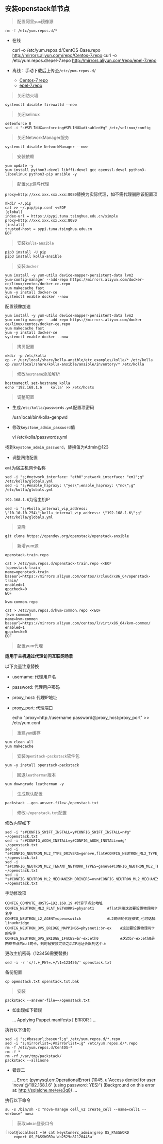 ## 安装openstack单节点

> 配置阿里`yum`镜像源

    rm -f /etc/yum.repos.d/*
 
- 在线


    curl -o /etc/yum.repos.d/CentOS-Base.repo http://mirrors.aliyun.com/repo/Centos-7.repo
    curl -o /etc/yum.repos.d/epel-7.repo http://mirrors.aliyun.com/repo/epel-7.repo
    
- 离线：手动下载后上传至`/etc/yum.repos.d/`
    - [Centos-7.repo](http://mirrors.aliyun.com/repo/Centos-7.repo)
    - [epel-7.repo](http://mirrors.aliyun.com/repo/epel-7.repo)
    

> 关闭防火墙

    systemctl disable firewalld --now
    
> 关闭selinux

    setenforce 0
    sed -i "s#SELINUX=enforcing#SELINUX=disabled#g" /etc/selinux/config

> 关闭NetworkManager服务

    systemctl disable NetworkManager --now
   
> 安装依赖

    yum update -y
    yum install python3-devel libffi-devel gcc openssl-devel python3-libselinux python3-pip ansible -y

> 配置`pip`源与代理

`proxy=http://xxx.xxx.xxx.xxx:8080`替换为实际代理，如不需代理删除该配置项

    mkdir ~/.pip
    cat >> ~/.pip/pip.conf <<EOF
    [global] 
    index-url = https://pypi.tuna.tsinghua.edu.cn/simple
    proxy=http://xxx.xxx.xxx.xxx:8080
    [install]
    trusted-host = pypi.tuna.tsinghua.edu.cn
    EOF
    
> 安装`kolla-ansible`

    pip3 install -U pip
    pip3 install kolla-ansible

> 安装`docker`

    yum install -y yum-utils device-mapper-persistent-data lvm2
    yum-config-manager --add-repo https://mirrors.aliyun.com/docker-ce/linux/centos/docker-ce.repo
    yum makecache fast
    yum -y install docker-ce
    systemctl enable docker --now
    
配置镜像加速

    yum install -y yum-utils device-mapper-persistent-data lvm2
    yum-config-manager --add-repo https://mirrors.aliyun.com/docker-ce/linux/centos/docker-ce.repo
    yum makecache fast
    yum -y install docker-ce
    systemctl enable docker --now

> 拷贝配置

    mkdir -p /etc/kolla
    cp -r /usr/local/share/kolla-ansible/etc_examples/kolla/* /etc/kolla
    cp /usr/local/share/kolla-ansible/ansible/inventory/* /etc/kolla
    
> 修改`hostname`添加解析

    hostnamectl set-hostname kolla
    echo '192.168.1.6    kolla' >> /etc/hosts
    
> 调整配置

- 生成`/etc/kolla/passwords.yml`配置项密码


    /usr/local/bin/kolla-genpwd
    
- 修改`keystone_admin_password`值


    vi /etc/kolla/passwords.yml
    
找到`keystone_admin_password`，替换值为Admin@123


- 调整网络配置

`em1`为宿主机网卡名称

    sed -i "s;#network_interface: "eth0";network_interface: "em1";g" /etc/kolla/globals.yml 
    sed -i "s;#enable_haproxy: \"yes\";enable_haproxy: \"no\";g" /etc/kolla/globals.yml 
    
`192.168.1.6`为宿主机IP
    
    sed -i "s;#kolla_internal_vip_address: \"10.10.10.254\";kolla_internal_vip_address: \"192.168.1.6\";g" /etc/kolla/globals.yml
    
> 克隆

    git clone https://opendev.org/openstack/openstack-ansible
    
> 新增yum源

`openstack-train.repo`

    cat > /etc/yum.repos.d/openstack-train.repo <<EOF
    [openstack-train]
    name=openstack-train
    baseurl=https://mirrors.aliyun.com/centos/7/cloud/x86_64/openstack-train/
    enabled=1
    gpgcheck=0
    EOF
    
`kvm-common.repo`

    cat > /etc/yum.repos.d/kvm-common.repo <<EOF
    [kvm-common]
    name=kvm-common
    baseurl=https://mirrors.aliyun.com/centos/7/virt/x86_64/kvm-common/
    enabled=1
    gpgcheck=0
    EOF
    
> 配置yum代理

**适用于主机通过代理访问互联网场景**

以下变量注意替换

- username: 代理用户名
- password: 代理用户密码
- proxy_host: 代理IP地址
- proxy_port: 代理端口


    echo "proxy=http://username:password@proxy_host:proxy_port" >> /etc/yum.conf
    
> 重建`yum`缓存

    yum clean all
    yum makecache
    
> 安装`OpenStack-packstack`软件包

    yum -y install openstack-packstack
    
> 回退`leatherman`版本

    yum downgrade leatherman -y
    
> 生成默认配置

    packstack --gen-answer-file=~/openstack.txt
    
> 修改`~/openstack.txt`配置

修改内容如下

    sed -i "s#CONFIG_SWIFT_INSTALL=y#CONFIG_SWIFT_INSTALL=n#g" ~/openstack.txt
    sed -i "s#CONFIG_AODH_INSTALL=y#CONFIG_AODH_INSTALL=n#g" ~/openstack.txt
    sed -i "s#CONFIG_NEUTRON_ML2_TYPE_DRIVERS=geneve,flat#CONFIG_NEUTRON_ML2_TYPE_DRIVERS=vxlan,flat#g" ~/openstack.txt
    sed -i "s#CONFIG_NEUTRON_ML2_TENANT_NETWORK_TYPES=geneve#CONFIG_NEUTRON_ML2_TENANT_NETWORK_TYPES=vxlan#g" ~/openstack.txt
    sed -i "s#CONFIG_NEUTRON_ML2_MECHANISM_DRIVERS=ovn#CONFIG_NEUTRON_ML2_MECHANISM_DRIVERS=openvswitch#g" ~/openstack.txt
    
手动修改项
    
    CONFIG_COMPUTE_HOSTS=192.168.19 #计算节点ip地址 
    CONFIG_NEUTRON_ML2_FLAT_NETWORKS=physnet1      #flat网络这边要设置物理网卡名字
    CONFIG_NEUTRON_L2_AGENT=openvswitch            #L2网络的代理模式,也可选择linuxbridge
    CONFIG_NEUTRON_OVS_BRIDGE_MAPPINGS=physnet1:br-ex    #这边要设置物理网卡的名字
    CONFIG_NEUTRON_OVS_BRIDGE_IFACES=br-ex:eth0          #这边br-ex:eth0是网络节点的nat网卡，到时候安装完毕之后IP地址会飘到这个上
    
更改主机密码（123456需要替换）

    sed -i -r 's/(.+_PW)=.+/\1=123456/' openstack.txt
    
备份配置

    cp openstack.txt openstack.txt.bak
    
> 安装

    packstack --answer-file=~/openstack.txt

    
- 如出现如下错误


    ...
    Applying Puppet manifests                         [ ERROR ]
    ...
    
执行以下语句

    sed -i "s;#baseurl;baseurl;g" /etc/yum.repos.d/*.repo
    sed -i "s;mirrorlist=;#mirrorlist=;g" /etc/yum.repos.d/*.repo
    rm -f /etc/yum.repos.d/CentOS-*
    rm -f *
    rm -rf /var/tmp/packstack/
    packstack --allinone
    
    
- 错误二


    ...
    Error: (pymysql.err.OperationalError) (1045, u"Access denied for user 'nova'@'192.168.1.6' (using password: YES)") (Background on this error at: http://sqlalche.me/e/e3q8)
    ...
    
执行以下命令

    su -s /bin/sh -c "nova-manage cell_v2 create_cell --name=cell1 --verbose" nova
    
    
> 获取`admin`登录口令

    [root@localhost ~]# cat keystonerc_admin|grep OS_PASSWORD
        export OS_PASSWORD='ab2529c81120445a'
        



